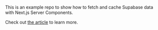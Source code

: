 This is an example repo to show how to fetch and cache Supabase data with Next.js Server Components.

Check out [the article](https://supabase.com/blog/fetching-and-caching-supabase-data-in-next-js-server-components) to learn more.
